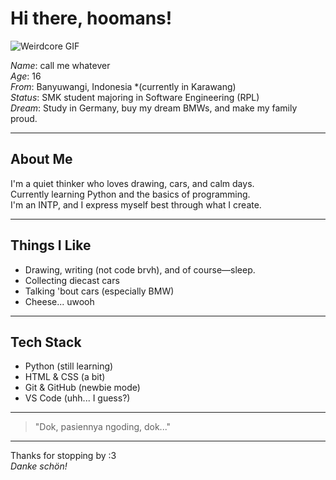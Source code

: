 # Hi there, hoomans!

![Weirdcore GIF](https://tenor.com/bRgHd.gif)

*Name*: call me whatever  
*Age*: 16  
*From*: Banyuwangi, Indonesia *(currently in Karawang)  
*Status*: SMK student majoring in Software Engineering (RPL)  
*Dream*: Study in Germany, buy my dream BMWs, and make my family proud.

---

## About Me
I'm a quiet thinker who loves drawing, cars, and calm days.  
Currently learning Python and the basics of programming.  
I'm an INTP, and I express myself best through what I create.

---

## Things I Like
- Drawing, writing (not code brvh), and of course—sleep.
- Collecting diecast cars
- Talking 'bout cars (especially BMW)
- Cheese... uwooh

---

## Tech Stack
- Python (still learning)
- HTML & CSS (a bit)
- Git & GitHub (newbie mode)
- VS Code (uhh... I guess?)

---

> "Dok, pasiennya ngoding, dok..."

---

Thanks for stopping by :3  
*Danke schön!*
